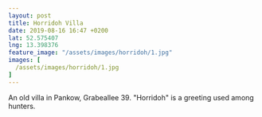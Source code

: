 ```yaml
---
layout: post
title: Horridoh Villa
date: 2019-08-16 16:47 +0200
lat: 52.575407
lng: 13.398376
feature_image: "/assets/images/horridoh/1.jpg"
images: [
  /assets/images/horridoh/1.jpg
]
---
```


An old villa in Pankow, Grabeallee 39. "Horridoh" is a greeting used among hunters.
